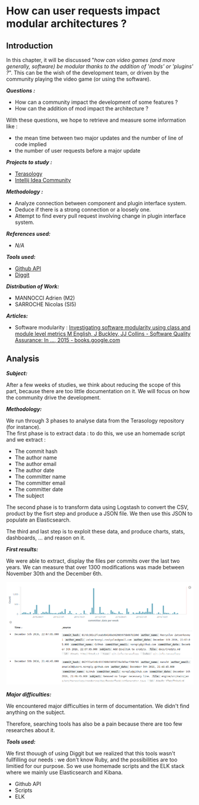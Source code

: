 # How can user requests impact modular architectures ?

## Introduction

In this chapter, it will be discussed "_how can video games \(and more generally, software\) be modular thanks to the addition of 'mods' or 'plugins' ?_". This can be the wish of the development team, or driven by the community playing the video game \(or using the software\).

_**Questions :**_

* How can a community impact the development of some features ?
* How can the addition of mod impact the architecture ?

With these questions, we hope to retrieve and measure some information like :

* the mean time between two major updates and the number of line of code implied
* the number of user requests before a major update

_**Projects to study :**_

* [Terasology](https://github.com/MovingBlocks/Terasology)
* [Intellij Idea Community](https://github.com/JetBrains/intellij-community)

_**Methodology :**_

* Analyze connection between component and plugin interface system.
* Deduce if there is a strong connection or a loosely one.
* Attempt to find every pull request involving change in plugin interface system.

_**References used:**_

* _N/A_

_**Tools used:**_

* [Github API](https://developer.github.com/v3/)
* [Diggit](https://github.com/jrfaller/diggit)

_**Distribution of Work:**_

* MANNOCCI Adrien \(M2\)
* SARROCHE Nicolas \(SI5\)

_**Articles:**_

* Software modularity :  [Investigating software modularity using class and module level metrics M English, J Buckley, JJ Collins - Software Quality Assurance: In …, 2015 - books.google.com](https://www.gitbook.com/book/mireillebf/uca-students-on-software-maintenance/edit#)

## Analysis

_**Subject:**_

After a few weeks of studies, we think about reducing the scope of this part, because there are too little documentation on it. We will focus on how the community drive the development.

_**Methodology:**_

We run through 3 phases to analyse data from the Terasology repository \(for instance\).  
The first phase is to extract data : to do this, we use an homemade script and we extract :

* The commit hash
* The author name
* The author email
* The author date
* The committer name
* The committer email
* The committer date
* The subject 

The second phase is to transform data using Logstash to convert the CSV, product by the fisrt step and produce a JSON file. We then use this JSON to populate an Elasticsearch.

The third and last step is to exploit these data, and produce charts, stats, dashboards, ... and reason on it.

_**First results:**_

We were able to extract,  display the files per commits over the last two years. We can measure that over 1300 modifications was made between November 30th and the December 6th.

![](/assets/screen_kibana.png)

_**Major difficulties:**_

We encountered major difficulties in term of documentation. We didn't find anything on the subject.

Therefore, searching tools has also be a pain because there are too few researches about it.

_**Tools used:**_

We first thouugh of using Diggit but we realized that this tools wasn't fullfilling our needs : we don't know Ruby, and the possibilities are too limitied for our purpose. So we use homemade scripts and the ELK stack where we mainly use Elasticsearch  and Kibana.

* Github API
* Scripts
* ELK



